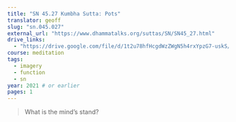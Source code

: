 ```yaml
---
title: "SN 45.27 Kumbha Sutta: Pots"
translator: geoff
slug: "sn.045.027"
external_url: "https://www.dhammatalks.org/suttas/SN/SN45_27.html"
drive_links:
  - "https://drive.google.com/file/d/1t2u78hfHcgdWzZWgN5h4rxYpzG7-uskS/view?usp=drivesdk"
course: meditation
tags:
  - imagery
  - function
  - sn
year: 2021 # or earlier
pages: 1
---
```


> What is the mind’s stand?

